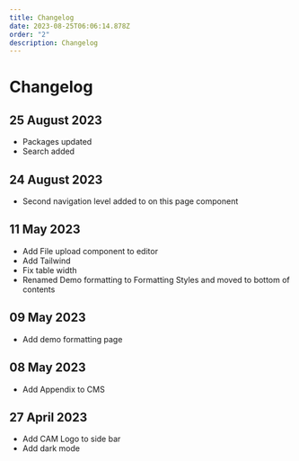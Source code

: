 ```yaml
---
title: Changelog
date: 2023-08-25T06:06:14.878Z
order: "2"
description: Changelog
---
```

# Changelog

## 25 August 2023

* Packages updated
* Search added

## 24 August 2023

* Second navigation level added to on this page component

## 11 May 2023

* Add File upload component to editor
* Add Tailwind
* Fix table width
* Renamed Demo formatting to Formatting Styles and moved to bottom of contents

## 09 May 2023

* Add demo formatting page

## 08 May 2023

* Add Appendix to CMS

## 27 April 2023

* Add CAM Logo to side bar
* Add dark mode

